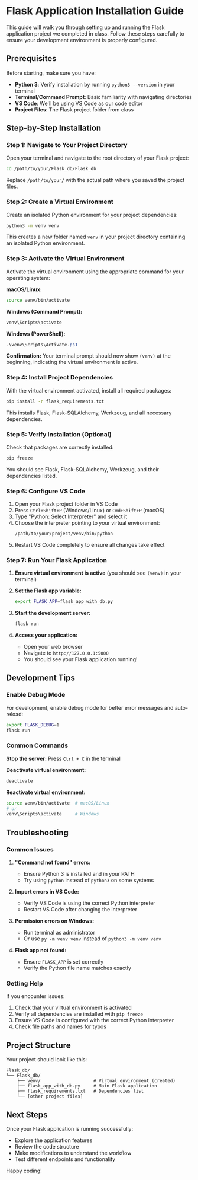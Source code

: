 # Flask Application Installation Guide

This guide will walk you through setting up and running the Flask application project we completed in class. Follow these steps carefully to ensure your development environment is properly configured.

## Prerequisites

Before starting, make sure you have:

- **Python 3**: Verify installation by running `python3 --version` in your terminal
- **Terminal/Command Prompt**: Basic familiarity with navigating directories
- **VS Code**: We'll be using VS Code as our code editor
- **Project Files**: The Flask project folder from class

## Step-by-Step Installation

### Step 1: Navigate to Your Project Directory

Open your terminal and navigate to the root directory of your Flask project:

```bash
cd /path/to/your/Flask_db/Flask_db
```

Replace `/path/to/your/` with the actual path where you saved the project files.

### Step 2: Create a Virtual Environment

Create an isolated Python environment for your project dependencies:

```bash
python3 -m venv venv
```

This creates a new folder named `venv` in your project directory containing an isolated Python environment.

### Step 3: Activate the Virtual Environment

Activate the virtual environment using the appropriate command for your operating system:

**macOS/Linux:**
```bash
source venv/bin/activate
```

**Windows (Command Prompt):**
```cmd
venv\Scripts\activate
```

**Windows (PowerShell):**
```powershell
.\venv\Scripts\Activate.ps1
```

**Confirmation:** Your terminal prompt should now show `(venv)` at the beginning, indicating the virtual environment is active.

### Step 4: Install Project Dependencies

With the virtual environment activated, install all required packages:

```bash
pip install -r flask_requirements.txt
```

This installs Flask, Flask-SQLAlchemy, Werkzeug, and all necessary dependencies.

### Step 5: Verify Installation (Optional)

Check that packages are correctly installed:

```bash
pip freeze
```

You should see Flask, Flask-SQLAlchemy, Werkzeug, and their dependencies listed.

### Step 6: Configure VS Code

1. Open your Flask project folder in VS Code
2. Press `Ctrl+Shift+P` (Windows/Linux) or `Cmd+Shift+P` (macOS)
3. Type "Python: Select Interpreter" and select it
4. Choose the interpreter pointing to your virtual environment:
   ```
   /path/to/your/project/venv/bin/python
   ```
5. Restart VS Code completely to ensure all changes take effect

### Step 7: Run Your Flask Application

1. **Ensure virtual environment is active** (you should see `(venv)` in your terminal)

2. **Set the Flask app variable:**
   ```bash
   export FLASK_APP=flask_app_with_db.py
   ```

3. **Start the development server:**
   ```bash
   flask run
   ```

4. **Access your application:**
   - Open your web browser
   - Navigate to `http://127.0.0.1:5000`
   - You should see your Flask application running!

## Development Tips

### Enable Debug Mode
For development, enable debug mode for better error messages and auto-reload:

```bash
export FLASK_DEBUG=1
flask run
```

### Common Commands

**Stop the server:**
Press `Ctrl + C` in the terminal

**Deactivate virtual environment:**
```bash
deactivate
```

**Reactivate virtual environment:**
```bash
source venv/bin/activate  # macOS/Linux
# or
venv\Scripts\activate     # Windows
```

## Troubleshooting

### Common Issues

1. **"Command not found" errors:**
   - Ensure Python 3 is installed and in your PATH
   - Try using `python` instead of `python3` on some systems

2. **Import errors in VS Code:**
   - Verify VS Code is using the correct Python interpreter
   - Restart VS Code after changing the interpreter

3. **Permission errors on Windows:**
   - Run terminal as administrator
   - Or use `py -m venv venv` instead of `python3 -m venv venv`

4. **Flask app not found:**
   - Ensure `FLASK_APP` is set correctly
   - Verify the Python file name matches exactly

### Getting Help

If you encounter issues:
1. Check that your virtual environment is activated
2. Verify all dependencies are installed with `pip freeze`
3. Ensure VS Code is configured with the correct Python interpreter
4. Check file paths and names for typos

## Project Structure

Your project should look like this:
```
Flask_db/
└── Flask_db/
    ├── venv/                    # Virtual environment (created)
    ├── flask_app_with_db.py     # Main Flask application
    ├── flask_requirements.txt   # Dependencies list
    └── [other project files]
```

## Next Steps

Once your Flask application is running successfully:
- Explore the application features
- Review the code structure
- Make modifications to understand the workflow
- Test different endpoints and functionality

Happy coding!